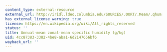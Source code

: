 ```yaml
---
content_type: external-resource
external_url: http://iridl.ldeo.columbia.edu/SOURCES/.OORT/.Mean/.qhum[X]average[T]average/DATA/16/14/12/10/8/6/4/2/VALUES/figviewer.html?my.help=more+options&map.P.units=mb&map.P.plotlast=50.&map.url=a-++precip_colors+-a-++-a+Y+P+fig:+colors+contours+:fig&map.domain=+%7B+/qhum+0+30+plotrange+/qhum+0+30+plotrange+Y+-91.25+91.25+plotrange+%7D&map.domainparam=+/plotaxislength+432+psdef+/plotborder+72+psdef+/XOVY+null+psdef&map.zoom=Zoom&map.P.plotfirst=1000.&map.Y.plotfirst=91.25S&map.Y.units=degree_north&map.Y.plotlast=91.25N&map.qhum.plotfirst=0&map.qhum.units=g/kg&map.qhum.plotlast=30&map.plotaxislength=432&map.plotborder=72&map.fnt=Helvetica&map.fntsze=16&map.XOVY=auto&map.color_smoothing=auto
has_external_license_warning: true
license: https://en.wikipedia.org/wiki/All_rights_reserved
status: ''
title: Annual-mean zonal-mean specific humidity (g/kg)
uid: 4cc87383-3382-4be8-aba1-6d2147656bf6
wayback_url: ''
---
```

